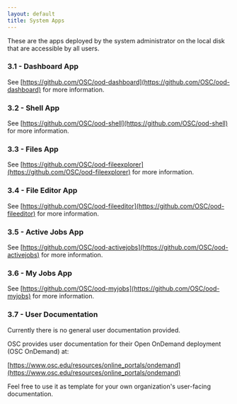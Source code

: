 ```yaml
---
layout: default
title: System Apps
---
```


These are the apps deployed by the system administrator on the local disk that
are accessible by all users.

### 3.1 - Dashboard App

See
[https://github.com/OSC/ood-dashboard](https://github.com/OSC/ood-dashboard)
for more information.

### 3.2 - Shell App

See [https://github.com/OSC/ood-shell](https://github.com/OSC/ood-shell) for
more information.

### 3.3 - Files App

See
[https://github.com/OSC/ood-fileexplorer](https://github.com/OSC/ood-fileexplorer)
for more information.

### 3.4 - File Editor App

See
[https://github.com/OSC/ood-fileeditor](https://github.com/OSC/ood-fileeditor)
for more information.

### 3.5 - Active Jobs App

See
[https://github.com/OSC/ood-activejobs](https://github.com/OSC/ood-activejobs)
for more information.

### 3.6 - My Jobs App

See [https://github.com/OSC/ood-myjobs](https://github.com/OSC/ood-myjobs) for
more information.

### 3.7 - User Documentation

Currently there is no general user documentation provided.

OSC provides user documentation for their Open OnDemand deployment (OSC
OnDemand) at:

[https://www.osc.edu/resources/online_portals/ondemand](https://www.osc.edu/resources/online_portals/ondemand)

Feel free to use it as template for your own organization's user-facing
documentation.
